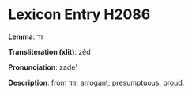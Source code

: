 # Lexicon Entry H2086

**Lemma**: זֵד

**Transliteration (xlit)**: zêd

**Pronunciation**: zade'

**Description**:
from זוּד; arrogant; presumptuous, proud.
